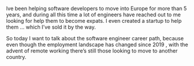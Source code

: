 Ive been helping software developers to move into Europe for more than 5 years, and during all this time a lot of engineers have reached out to me looking for help them to become expats. I even created a startup to help them … which I’ve sold it by the way.

So today I want to talk about the software engineer career path, because even though the employment landscape has changed since 2019 , with the advent of remote working there’s still those looking to move to another country.

